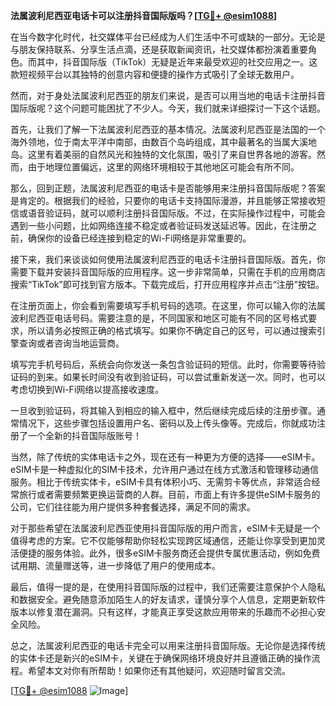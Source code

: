**法属波利尼西亚电话卡可以注册抖音国际版吗？[[TG💪+ @esim1088](https://t.me/s/esim1088)]**

在当今数字化时代，社交媒体平台已经成为人们生活中不可或缺的一部分。无论是与朋友保持联系、分享生活点滴，还是获取新闻资讯，社交媒体都扮演着重要角色。而其中，抖音国际版（TikTok）无疑是近年来最受欢迎的社交应用之一。这款短视频平台以其独特的创意内容和便捷的操作方式吸引了全球无数用户。

然而，对于身处法属波利尼西亚的朋友们来说，是否可以用当地的电话卡注册抖音国际版呢？这个问题可能困扰了不少人。今天，我们就来详细探讨一下这个话题。

首先，让我们了解一下法属波利尼西亚的基本情况。法属波利尼西亚是法国的一个海外领地，位于南太平洋中南部，由数百个岛屿组成，其中最著名的当属大溪地岛。这里有着美丽的自然风光和独特的文化氛围，吸引了来自世界各地的游客。然而，由于地理位置偏远，这里的网络环境相较于其他地区可能会有所不同。

那么，回到正题，法属波利尼西亚的电话卡是否能够用来注册抖音国际版呢？答案是肯定的。根据我们的经验，只要你的电话卡支持国际漫游，并且能够正常接收短信或语音验证码，就可以顺利注册抖音国际版。不过，在实际操作过程中，可能会遇到一些小问题，比如网络连接不稳定或者验证码发送延迟等。因此，在注册之前，确保你的设备已经连接到稳定的Wi-Fi网络是非常重要的。

接下来，我们来谈谈如何使用法属波利尼西亚的电话卡注册抖音国际版。首先，你需要下载并安装抖音国际版的应用程序。这一步非常简单，只需在手机的应用商店搜索“TikTok”即可找到官方版本。下载完成后，打开应用程序并点击“注册”按钮。

在注册页面上，你会看到需要填写手机号码的选项。在这里，你可以输入你的法属波利尼西亚电话号码。需要注意的是，不同国家和地区可能有不同的区号格式要求，所以请务必按照正确的格式填写。如果你不确定自己的区号，可以通过搜索引擎查询或者咨询当地运营商。

填写完手机号码后，系统会向你发送一条包含验证码的短信。此时，你需要等待验证码的到来。如果长时间没有收到验证码，可以尝试重新发送一次。同时，也可以考虑切换到Wi-Fi网络以提高接收速度。

一旦收到验证码，将其输入到相应的输入框中，然后继续完成后续的注册步骤。通常情况下，这些步骤包括设置用户名、密码以及上传头像等。完成后，你就成功注册了一个全新的抖音国际版账号！

当然，除了传统的实体电话卡之外，现在还有一种更为方便的选择——eSIM卡。eSIM卡是一种虚拟化的SIM卡技术，允许用户通过在线方式激活和管理移动通信服务。相比于传统实体卡，eSIM卡具有体积小巧、无需剪卡等优点，非常适合经常旅行或者需要频繁更换运营商的人群。目前，市面上有许多提供eSIM卡服务的公司，它们往往能为用户提供多种套餐选择，满足不同的需求。

对于那些希望在法属波利尼西亚使用抖音国际版的用户而言，eSIM卡无疑是一个值得考虑的方案。它不仅能够帮助你轻松实现跨区域通信，还能让你享受到更加灵活便捷的服务体验。此外，很多eSIM卡服务商还会提供专属优惠活动，例如免费试用期、流量赠送等，进一步降低了用户的使用成本。

最后，值得一提的是，在使用抖音国际版的过程中，我们还需要注意保护个人隐私和数据安全。避免随意添加陌生人的好友请求，谨慎分享个人信息，定期更新软件版本以修复潜在漏洞。只有这样，才能真正享受这款应用带来的乐趣而不必担心安全风险。

总之，法属波利尼西亚的电话卡完全可以用来注册抖音国际版。无论你是选择传统的实体卡还是新兴的eSIM卡，关键在于确保网络环境良好并且遵循正确的操作流程。希望本文对你有所帮助！如果你还有其他疑问，欢迎随时留言交流。

[[TG💪+ @esim1088](https://t.me/s/esim1088) ![Image](https://i.postimg.cc/4NQfJmqS/Snipaste-2025-05-13-00-14-12.png)]